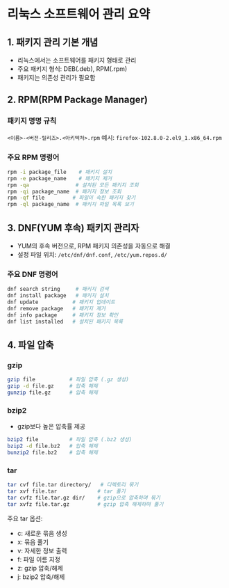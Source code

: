 
# 리눅스 소프트웨어 관리 요약

## 1. 패키지 관리 기본 개념
- 리눅스에서는 소프트웨어를 패키지 형태로 관리
- 주요 패키지 형식: DEB(.deb), RPM(.rpm)
- 패키지는 의존성 관리가 필요함

## 2. RPM(RPM Package Manager)
### 패키지 명명 규칙
`<이름>-<버전-릴리즈>.<아키텍처>.rpm`
예시: `firefox-102.8.0-2.el9_1.x86_64.rpm`

### 주요 RPM 명령어
```bash
rpm -i package_file    # 패키지 설치
rpm -e package_name    # 패키지 제거
rpm -qa               # 설치된 모든 패키지 조회
rpm -qi package_name  # 패키지 정보 조회
rpm -qf file         # 파일이 속한 패키지 찾기
rpm -ql package_name  # 패키지 파일 목록 보기
```

## 3. DNF(YUM 후속) 패키지 관리자
- YUM의 후속 버전으로, RPM 패키지 의존성을 자동으로 해결
- 설정 파일 위치: `/etc/dnf/dnf.conf`, `/etc/yum.repos.d/`

### 주요 DNF 명령어
```bash
dnf search string     # 패키지 검색
dnf install package   # 패키지 설치
dnf update           # 패키지 업데이트
dnf remove package   # 패키지 제거
dnf info package     # 패키지 정보 확인
dnf list installed   # 설치된 패키지 목록
```

## 4. 파일 압축
### gzip
```bash
gzip file           # 파일 압축 (.gz 생성)
gzip -d file.gz     # 압축 해제
gunzip file.gz      # 압축 해제
```

### bzip2
- gzip보다 높은 압축률 제공
```bash
bzip2 file          # 파일 압축 (.bz2 생성)
bzip2 -d file.bz2   # 압축 해제
bunzip2 file.bz2    # 압축 해제
```

### tar
```bash
tar cvf file.tar directory/   # 디렉토리 묶기
tar xvf file.tar             # tar 풀기
tar cvfz file.tar.gz dir/    # gzip으로 압축하며 묶기
tar xvfz file.tar.gz         # gzip 압축 해제하며 풀기
```

주요 tar 옵션:
- c: 새로운 묶음 생성
- x: 묶음 풀기
- v: 자세한 정보 출력
- f: 파일 이름 지정
- z: gzip 압축/해제
- j: bzip2 압축/해제
